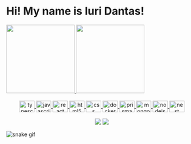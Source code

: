 <h1> Hi! My name is Iuri Dantas! </h1>

<div>
    <a href="https://github.com/iuridantas">
  <img height="180em" src="https://github-readme-stats.vercel.app/api?username=iuridantas&show_icons=true&theme=dracula"/>
  <img height="180em" src="https://github-readme-stats.vercel.app/api/top-langs/?username=iuridantas&layout=compact&theme=dracula"/>
</div>

 <br>
<div  align="center"> 
<div>
    <img align="center" height="30" width="40" alt="typescript" src="https://cdn-icons-png.flaticon.com/512/5968/5968381.png" />
    <img align="center" height="30" width="40" alt="javascript" src="https://cdn-icons-png.flaticon.com/512/5968/5968292.png" />
    <img align="center" height="30" width="40" alt="react" src="https://cdn-icons-png.flaticon.com/512/1126/1126012.png" />
    <img align="center" height="30" width="40" alt="html5" src="https://cdn-icons-png.flaticon.com/512/174/174854.png" />
    <img align="center" height="30" width="40" alt="css" src="https://cdn-icons-png.flaticon.com/512/732/732190.png" />
    <img align="center" height="30" width="40" alt="docker" src="https://cdn-icons-png.flaticon.com/512/5969/5969059.png" />
    <img align="center" height="30" width="40" alt="prisma" src="https://cdn.icon-icons.com/icons2/2148/PNG/512/prisma_icon_132076.png" />
    <img align="center" height="30" width="40" alt="mongoDB" src="https://user-images.githubusercontent.com/11978772/40430921-73d53922-5e63-11e8-8dcd-1662136c3212.png" />
    <img align="center" height="30" width="40" alt="nodejs" src="https://cdn.iconscout.com/icon/free/png-256/node-js-1174925.png" />
    <img align="center" height="30" width="40" alt="nest" src="https://user-images.githubusercontent.com/13108166/32161516-25ee8a3c-bd56-11e7-9d49-76faed577e1a.png" />
  </div>
<br>
  <div  align="center">   
  <a href="https://www.instagram.com/iuri.dantass/" target="_blank"><img src="https://img.shields.io/badge/-Instagram-%23E4405F?style=for-the-badge&logo=instagram&logoColor=white" target="_blank"></a>
  <a href="https://www.linkedin.com/in/iurimota/" target="_blank"><img src="https://img.shields.io/badge/-LinkedIn-%230077B5?style=for-the-badge&logo=linkedin&logoColor=white" target="_blank"></a>  
</div>
</div>

![snake gif](https://github.com/iuridantas/iuridantas/blob/output/github-contribution-grid-snake.svg)
